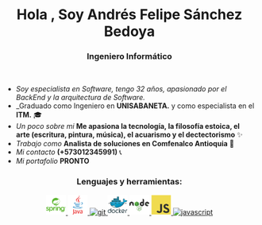 <h1 align="center">Hola , Soy Andrés Felipe Sánchez Bedoya</h1>
<h3 align="center">Ingeniero Informático</h3>
<br/>

- _Soy especialista en Software, tengo 32 años, apasionado por el BackEnd y la arquitectura de Software._ 
- _Graduado como Ingeniero en **UNISABANETA.** y como especialista en el **ITM.** 🎓
- _Un poco sobre mi_ **Me apasiona la tecnología, la filosofía estoica, el arte (escritura, pintura, música), el acuarismo y el dectectorismo** ✨
- _Trabajo como_ **Analista de soluciones en Comfenalco Antioquia** 💼
- _Mi contacto_ **(+573012345991)** 📞
- _Mi portafolio_ **PRONTO**


<h3 align="center">Lenguajes y herramientas:</h3>
<p align="center"> 
<a href="https://spring.io/projects/spring-boot" target="_blank" rel="noreferrer"> <img src="https://raw.githubusercontent.com/devicons/devicon/refs/heads/master/icons/spring/spring-original-wordmark.svg" alt="spring boot" width="40" height="40"/> </a>
<a href="https://dev.java/" target="_blank" rel="noreferrer"> <img src="https://raw.githubusercontent.com/devicons/devicon/refs/heads/master/icons/java/java-original-wordmark.svg" alt="java" width="40" height="40"/> </a>
<a href="https://git-scm.com/" target="_blank" rel="noreferrer"> <img src="https://upload.wikimedia.org/wikipedia/commons/thumb/3/3f/Git_icon.svg/1200px-Git_icon.svg.png" alt="git" width="40" height="40"/> </a>
<a href="https://www.docker.com/get-started/" target="_blank" rel="noreferrer"> <img src="https://raw.githubusercontent.com/devicons/devicon/refs/heads/master/icons/docker/docker-original-wordmark.svg" alt="docker" width="40" height="40"/> </a>
<a href="https://nodejs.org" target="_blank" rel="noreferrer"> <img src="https://raw.githubusercontent.com/devicons/devicon/master/icons/nodejs/nodejs-original-wordmark.svg" alt ="nodejs" width="40" height="40"/> </a> 
<a href="https://developer.mozilla.org/en-US/docs/Web/JavaScript" target= "_blank" rel="noreferrer"> <img src="https://raw.githubusercontent.com/devicons/devicon/master/icons/javascript/javascript-original.svg" alt="javascript" width="40" altura="40"/> </a>
<a href="" target= "_blank" rel="noreferrer"> <img src="" alt="javascript" width="40" altura="40"/> </a>
</p>
